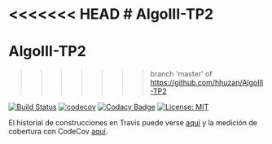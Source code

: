 <<<<<<< HEAD
﻿# AlgoIII-TP2
=======
# AlgoIII-TP2
>>>>>>> branch 'master' of https://github.com/hhuzan/AlgoIII-TP2

[![Build Status](https://travis-ci.org/hhuzan/AlgoIII-TP2.svg?branch=master)](https://travis-ci.org/hhuzan/AlgoIII-TP2) [![codecov](https://img.shields.io/codecov/c/github/dwyl/hapi-auth-jwt2.svg?maxAge=2592000)](https://codecov.io/gh/hhuzan/AlgoIII-TP2)
[![Codacy Badge](https://api.codacy.com/project/badge/Grade/2bc54b6684cc40eb8248b9dbba11d462)](https://app.codacy.com/app/hhuzan/AlgoIII-TP2?utm_source=github.com&utm_medium=referral&utm_content=hhuzan/AlgoIII-TP2&utm_campaign=Badge_Grade_Dashboard)
[![License: MIT](https://img.shields.io/badge/License-MIT-yellow.svg)](https://opensource.org/licenses/MIT)



El historial de construcciones en Travis puede verse [aquí](https://travis-ci.org/hhuzan/AlgoIII-TP2/builds) y la medición de cobertura con CodeCov [aquí](https://codecov.io/gh/hhuzan/AlgoIII-TP2).
